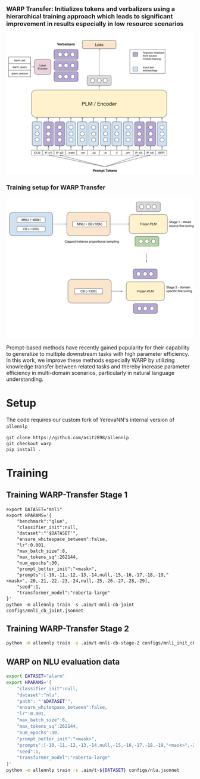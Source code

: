 
### WARP Transfer: Initializes tokens and verbalizers using a hierarchical training approach which leads to significant improvement in results especially in low resource scenarios
![WARP Transfer](figures/WARP_transfer.svg)

### Training setup for WARP Transfer
![WARP Transfer Training](figures/WARP_Transfer_training.svg)

Prompt-based methods have recently gained popularity for their capability to generalize to multiple downstream tasks with high parameter efficiency. In this work, we improve these methods especially WARP by utilizing knowledge transfer between related tasks and thereby increase parameter efficiency in multi-domain scenarios, particularly in natural language understanding.

# Setup
The code requires our custom fork of YerevaNN's internal version of `allennlp`
```
git clone https://github.com/asit2898/allennlp
git checkout warp
pip install .
```

# Training

## Training WARP-Transfer Stage 1
```ssh
export DATASET="mnli"
export HPARAMS='{
    "benchmark":"glue",
    "classifier_init":null,
    "dataset":"'$DATASET'",
    "ensure_whitespace_between":false,
    "lr":0.001,
    "max_batch_size":8,
    "max_tokens_sq":262144,
    "num_epochs":30,
    "prompt_better_init":"<mask>",
    "prompts":[-10,-11,-12,-13,-14,null,-15,-16,-17,-18,-19,"<mask>",-20,-21,-22,-23,-24,null,-25,-26,-27,-28,-29],
    "seed":1,
    "transformer_model":"roberta-large"
}'
python -m allennlp train -s .aim/t-mnli-cb-joint configs/mnli_cb_joint.jsonnet
```
## Training WARP-Transfer Stage 2

```sh
python -m allennlp train -s .aim/t-mnli-cb-stage-2 configs/mnli_init_cb_joint.jsonnet
```

## WARP on NLU evaluation data
```sh
export DATASET="alarm"
export HPARAMS='{
    "classifier_init":null,
    "dataset":"nlu",
    "path": "'$DATASET'",
    "ensure_whitespace_between":false,
    "lr":0.001,
    "max_batch_size":8,
    "max_tokens_sq":262144,
    "num_epochs":30,
    "prompt_better_init":"<mask>",
    "prompts":[-10,-11,-12,-13,-14,null,-15,-16,-17,-18,-19,"<mask>",-20,-21,-22,-23,-24,null,-25,-26,-27,-28,-29],
    "seed":1,
    "transformer_model":"roberta-large"
}'
python -m allennlp train -s .aim/t-${DATASET} configs/nlu.jsonnet
```
